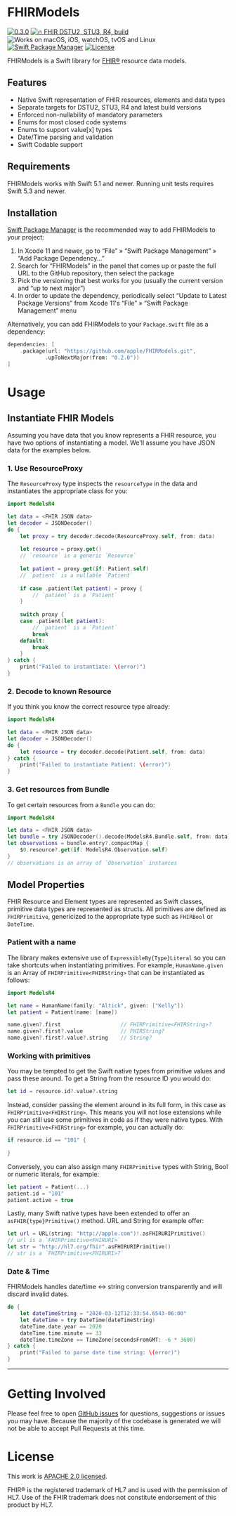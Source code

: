 FHIRModels
==========

[![0.3.0](https://img.shields.io/badge/Latest-0.3.0-blueviolet.svg?style=flat)](https://github.com/apple/FHIRModels/releases) [![🔥 FHIR DSTU2, STU3, R4, build](https://img.shields.io/badge/🔥_FHIR-DSTU2_•%20STU3_•%20R4_•%20β4.5-orange.svg?style=flat)][fhir] ![Works on macOS, iOS, watchOS, tvOS and Linux](https://img.shields.io/badge/Platform-macOS_•%20iOS_•%20watchOS_•%20tvOS_•%20Linux-blue.svg?style=flat) [![Swift Package Manager](https://img.shields.io/badge/SPM-compatible-brightgreen.svg?style=flat)][spm] [![License](https://img.shields.io/badge/License-APACHE_2.0-lightgrey.svg?style=flat)](LICENSE)

FHIRModels is a Swift library for [FHIR®][fhir] resource data models.

## Features

- Native Swift representation of FHIR resources, elements and data types
- Separate targets for DSTU2, STU3, R4 and latest build versions
- Enforced non-nullability of mandatory parameters
- Enums for most closed code systems
- Enums to support value[x] types
- Date/Time parsing and validation
- Swift Codable support

## Requirements

FHIRModels works with Swift 5.1 and newer. Running unit tests requires Swift 5.3 and newer.

## Installation

[Swift Package Manager][spm] is the recommended way to add FHIRModels to your project:

1. In Xcode 11 and newer, go to “File” » “Swift Package Management” » “Add Package Dependency...”
2. Search for “FHIRModels” in the panel that comes up or paste the full URL to the GitHub repository, then select the package
3. Pick the versioning that best works for you (usually the current version and “up to next major”)
4. In order to update the dependency, periodically select “Update to Latest Package Versions” from Xcode 11's “File” » “Swift Package Management” menu

Alternatively, you can add FHIRModels to your `Package.swift` file as a dependency:

```swift
dependencies: [
    .package(url: "https://github.com/apple/FHIRModels.git",
            .upToNextMajor(from: "0.2.0"))
]
```

Usage
=====

## Instantiate FHIR Models

Assuming you have data that you know represents a FHIR resource, you have two options of instantiating a model. We'll assume you have JSON data for the examples below.

### 1. Use ResourceProxy

The `ResourceProxy` type inspects the `resourceType` in the data and instantiates the appropriate class for you:

```swift
import ModelsR4

let data = <FHIR JSON data>
let decoder = JSONDecoder()
do {
    let proxy = try decoder.decode(ResourceProxy.self, from: data)
    
    let resource = proxy.get()
    // `resource` is a generic `Resource`
    
    let patient = proxy.get(if: Patient.self)
    // `patient` is a nullable `Patient`
    
    if case .patient(let patient) = proxy {
        // `patient` is a `Patient`
    }
    
    switch proxy {
    case .patient(let patient):
        // `patient` is a `Patient`
        break
    default:
        break
    }
} catch {
    print("Failed to instantiate: \(error)")
}
```

### 2. Decode to known Resource

If you think you know the correct resource type already:

```swift
import ModelsR4

let data = <FHIR JSON data>
let decoder = JSONDecoder()
do {
    let resource = try decoder.decode(Patient.self, from: data)
} catch {
    print("Failed to instantiate Patient: \(error)")
}
```

### 3. Get resources from Bundle

To get certain resources from a `Bundle` you can do:

```swift
import ModelsR4

let data = <FHIR JSON data>
let bundle = try JSONDecoder().decode(ModelsR4.Bundle.self, from: data)
let observations = bundle.entry?.compactMap {
    $0.resource?.get(if: ModelsR4.Observation.self)
}
// observations is an array of `Observation` instances
```

## Model Properties

FHIR Resource and Element types are represented as Swift classes,
primitive data types are represented as structs.
All primitives are defined as `FHIRPrimitive`,
genericized to the appropriate type such as `FHIRBool` or `DateTime`.

### Patient with a name

The library makes extensive use of `ExpressibleBy{Type}Literal` so you can take shortcuts when instantiating primitives.
For example, `HumanName.given` is an Array of `FHIRPrimitive<FHIRString>` that can be instantiated as follows:

```swift
import ModelsR4

let name = HumanName(family: "Altick", given: ["Kelly"])
let patient = Patient(name: [name])

name.given?.first                   // FHIRPrimitive<FHIRString>?
name.given?.first?.value            // FHIRString?
name.given?.first?.value?.string    // String?
```

### Working with primitives

You may be tempted to get the Swift native types from primitive values and pass these around.
To get a String from the resource ID you would do:

```swift
let id = resource.id?.value?.string
```

Instead, consider passing the element around in its full form, in this case as `FHIRPrimitive<FHIRString>`.
This means you will not lose extensions while you can still use some primitives in code as if they were native types.
With `FHIRPrimitive<FHIRString>` for example, you can actually do:

```swift
if resource.id == "101" {
    
}
```

Conversely, you can also assign many `FHIRPrimitive` types with String, Bool or numeric literals, for example:

```swift
let patient = Patient(...)
patient.id = "101"
patient.active = true
```

Lastly, many Swift native types have been extended to offer an `asFHIR{type}Primitive()` method. URL and String for example offer:

```swift
let url = URL(string: "http://apple.com")!.asFHIRURIPrimitive()
// url is a `FHIRPrimitive<FHIRURI>`
let str = "http://hl7.org/fhir".asFHIRURIPrimitive()
// str is a `FHIRPrimitive<FHIRURI>?`
```

### Date & Time

FHIRModels handles date/time ↔︎ string conversion transparently and will discard invalid dates.

```swift
do {
    let dateTimeString = "2020-03-12T12:33:54.6543-06:00"
    let dateTime = try DateTime(dateTimeString)
    dateTime.date.year == 2020
    dateTime.time.minute == 33
    dateTime.timeZone == TimeZone(secondsFromGMT: -6 * 3600)
} catch {
    print("Failed to parse date time string: \(error)")
}
```

---

Getting Involved
================

Please feel free to open [GitHub issues][issues] for questions, suggestions or issues you may have.
Because the majority of the codebase is generated we will not be able to accept Pull Requests at this time.

License
=======

This work is [APACHE 2.0 licensed](./LICENSE).

FHIR® is the registered trademark of HL7 and is used with the permission of HL7. Use of the FHIR trademark does not constitute endorsement of this product by HL7.

[fhir]: https://hl7.org/fhir
[issues]: https://github.com/apple/FHIRModels/issues
[spm]: https://github.com/apple/swift-package-manager
